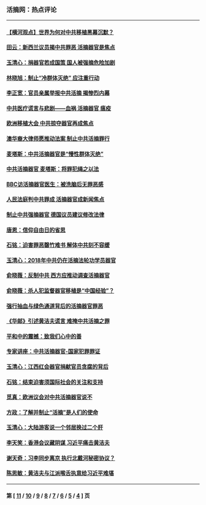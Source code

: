 ### 活摘网：热点评论
---
#### [【横河观点】世界为何对中共移植黑幕沉默？](../../pages/nf5879/n13244249.md?04150430) 
#### [田云：新西兰议员揭中共罪恶 活摘器官是焦点](../../pages/nf5879/n13070629.md?04150430) 
#### [玉清心：捐器官若成国策 国人被强摘危险加剧](../../pages/nf5879/n12802713.md?04150430) 
#### [林晓旭：制止“冷群体灭绝” 应注重行动](../../pages/nf5879/n12779736.md?04150430) 
#### [李正宽：官员亲属举报中共活摘 揭惨烈内幕](../../pages/nf5879/n12684490.md?04150430) 
#### [中共医疗谎言与悲剧——血祸 活摘器官 瘟疫](../../pages/nf5879/n12372103.md?04150430) 
#### [欧洲移植大会 中共掠夺器官再成焦点](../../pages/nf5879/n11538883.md?04150430) 
#### [澳华裔大律师愿推动法案 制止中共活摘罪行](../../pages/nf5879/n11377039.md?04150430) 
#### [麦塔斯：中共活摘器官是“慢性群体灭绝”](../../pages/nf5879/n11350529.md?04150430) 
#### [中共活摘器官 麦塔斯：将罪犯绳之以法](../../pages/nf5879/n11347973.md?04150430) 
#### [BBC访活摘器官医生：被洗脑后无罪恶感](../../pages/nf5879/n11335935.md?04150430) 
#### [人民法庭判中共罪成 活摘器官成新闻焦点](../../pages/nf5879/n11331578.md?04150430) 
#### [制止中共强摘器官 德国议员建议修改法律](../../pages/nf5879/n11249451.md?04150430) 
#### [唐恩：信仰自由日的省思](../../pages/nf5879/n11003525.md?04150430) 
#### [石铭：迫害罪恶罄竹难书  解体中共刻不容缓](../../pages/nf5879/n10942855.md?04150430) 
#### [玉清心：2018年中共仍在活摘法轮功学员器官](../../pages/nf5879/n10914646.md?04150430) 
#### [俞晓薇：反制中共 西方应推动调查活摘器官](../../pages/nf5879/n10794671.md?04150430) 
#### [俞晓薇：杀人犯监督器官移植是“中国经验”？](../../pages/nf5879/n10466427.md?04150430) 
#### [强行抽血与绿色通道背后的活摘器官罪恶](../../pages/nf5879/n10004708.md?04150430) 
#### [《华邮》引述黄洁夫谎言 难掩中共活摘之罪](../../pages/nf5879/n9642309.md?04150430) 
#### [平和中的震撼：致我们心中的善](../../pages/nf5879/n9021123.md?04150430) 
#### [专家讲座：中共活摘器官-国家犯罪罪证](../../pages/nf5879/n8828153.md?04150430) 
#### [玉清心：江西红会器官捐献官员贪腐的背后](../../pages/nf5879/n8522122.md?04150430) 
#### [石铭：结束迫害须国际社会的关注和支持](../../pages/nf5879/n8443497.md?04150430) 
#### [觅真：欧洲议会对中共活摘器官说不](../../pages/nf5879/n8337486.md?04150430) 
#### [方政：了解并制止“活摘”是人们的使命](../../pages/nf5879/n8329214.md?04150430) 
#### [玉清心：大陆游客说一个邻居换过二个肝](../../pages/nf5879/n8291404.md?04150430) 
#### [李天笑：香港会议藏阴谋 习近平痛击黄洁夫](../../pages/nf5879/n8241459.md?04150430) 
#### [谢天奇：习李同步离京 执行北戴河秘密协议？](../../pages/nf5879/n8230418.md?04150430) 
#### [陈思敏：黄洁夫与江派喉舌执意给习近平难堪](../../pages/nf5879/n8222166.md?04150430) 

---
#### 第 [ [11](./11.md?04150430) / [10](./10.md?04150430) / [9](./9.md?04150430) / [8](./8.md?04150430) / [7](./7.md?04150430) / [6](./6.md?04150430) / [5](./5.md?04150430) / [4](./4.md?04150430) ] 页
